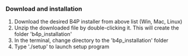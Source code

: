 ### Download and installation

1. Download the desired B4P installer from above list (Win, Mac, Linux)
2. Unzip the downloaded file by double-clicking it. This will create the folder 'b4p_installation'
3. In the terminal, change directory to the 'b4p_installation' folder
4. Type './setup' to launch setup program


